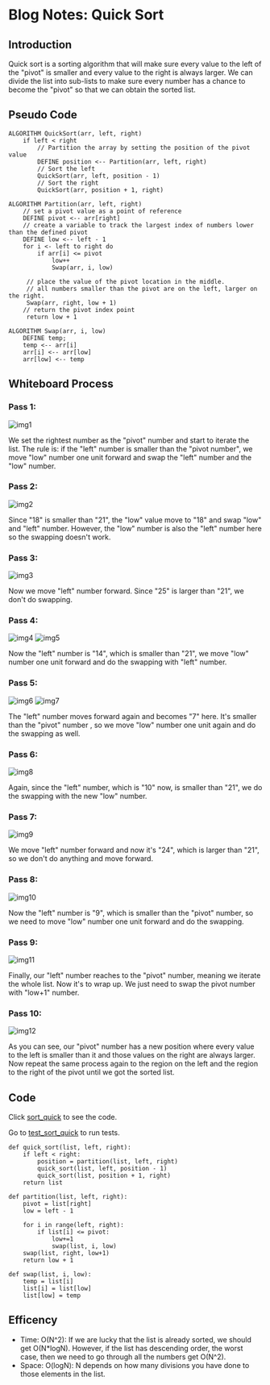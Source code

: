 # Blog Notes: Quick Sort

## Introduction
Quick sort is a sorting algorithm that will make sure every value to the left of the "pivot" is smaller and every value to the right
is always larger. We can divide the list into sub-lists to make sure every number has a chance to become the "pivot" so that
we can obtain the sorted list.

## Pseudo Code

```
ALGORITHM QuickSort(arr, left, right)
    if left < right
        // Partition the array by setting the position of the pivot value
        DEFINE position <-- Partition(arr, left, right)
        // Sort the left
        QuickSort(arr, left, position - 1)
        // Sort the right
        QuickSort(arr, position + 1, right)

ALGORITHM Partition(arr, left, right)
    // set a pivot value as a point of reference
    DEFINE pivot <-- arr[right]
    // create a variable to track the largest index of numbers lower than the defined pivot
    DEFINE low <-- left - 1
    for i <- left to right do
        if arr[i] <= pivot
            low++
            Swap(arr, i, low)

     // place the value of the pivot location in the middle.
     // all numbers smaller than the pivot are on the left, larger on the right.
     Swap(arr, right, low + 1)
    // return the pivot index point
     return low + 1

ALGORITHM Swap(arr, i, low)
    DEFINE temp;
    temp <-- arr[i]
    arr[i] <-- arr[low]
    arr[low] <-- temp
```

## Whiteboard Process
### Pass 1:

![img1](1.png)

We set the rightest number as the "pivot" number and start to iterate the list.
The rule is: if the "left" number is smaller than the "pivot number", we move "low" number one unit forward
and swap the "left" number and the "low" number.

### Pass 2:

![img2](2.png)

Since "18" is smaller than "21", the "low" value move to "18" and swap "low" and "left" number.
However, the "low" number is also the "left" number here so the swapping doesn't work.

### Pass 3:

![img3](3.png)

Now we move "left" number forward. Since "25" is larger than "21", we don't do swapping.

### Pass 4:

![img4](4.png)
![img5](5.png)

Now the "left" number is "14", which is smaller than "21", we move "low" number one unit forward and do the swapping with "left" number.

### Pass 5:

![img6](6.png)
![img7](7.png)

The "left" number moves forward again and becomes "7" here. It's smaller than the "pivot" number
, so we move "low" number one unit again and do the swapping as well.

### Pass 6:

![img8](8.png)

Again, since the "left" number, which is "10" now, is smaller than "21", we do the swapping with the new "low" number.

### Pass 7:
![img9](9.png)

We move "left" number forward and now it's "24", which is larger than "21",
so we don't do anything and move forward.

### Pass 8:
![img10](10.png)

Now the "left" number is "9", which is smaller than the "pivot" number,
so we need to move "low" number one unit forward and do the swapping.

### Pass 9:
![img11](11.png)

Finally, our "left" number reaches to the "pivot" number, meaning we iterate the whole list.
Now it's to wrap up. We just need to swap the pivot number with "low+1" number.

### Pass 10:

![img12](12.png)

As you can see, our "pivot" number has a new position where every value to the left
is smaller than it and those values on the right are always larger.
Now repeat the same process again to the region on the left and the region to the right of the pivot
until we got the sorted list.

## Code

Click [sort_quick](../../python/code_challenges/sort_quick.py) to see the code.

Go to [test_sort_quick](../../python/tests/code_challenges/test_sort_quick.py) to run tests.

```
def quick_sort(list, left, right):
    if left < right:
        position = partition(list, left, right)
        quick_sort(list, left, position - 1)
        quick_sort(list, position + 1, right)
    return list

def partition(list, left, right):
    pivot = list[right]
    low = left - 1

    for i in range(left, right):
        if list[i] <= pivot:
            low+=1
            swap(list, i, low)
    swap(list, right, low+1)
    return low + 1

def swap(list, i, low):
    temp = list[i]
    list[i] = list[low]
    list[low] = temp
```

## Efficency
- Time: O(N^2): If we are lucky that the list is already sorted, we should get O(N*logN).
However, if the list has descending order, the worst case, then we need to go through all the numbers get O(N^2).
- Space: O(logN): N depends on how many divisions you have done to those elements in the list.
